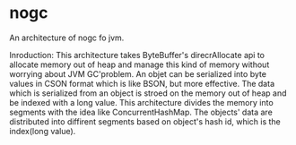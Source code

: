 nogc
====

An architecture of nogc fo jvm.

Inroduction:
This architecture takes ByteBuffer's direcrAllocate api to allocate memory out of heap and manage this kind of memory without worrying about JVM GC'problem. An objet can be serialized into byte values in CSON format which is like BSON, but more effective. The data which is serialized from an object is stroed on the memory out of heap and be indexed with a long value. This architecture divides the memory into segments with the idea like ConcurrentHashMap. The objects' data are distributed into diffirent segments based on object's hash id, which is the index(long value).

